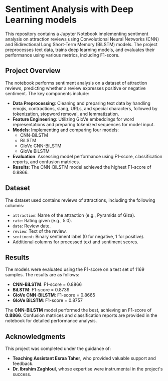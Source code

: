 # Sentiment Analysis with Deep Learning models

This repository contains a Jupyter Notebook implementing sentiment analysis on attraction reviews using Convolutional Neural Networks (CNN) and Bidirectional Long Short-Term Memory (BiLSTM) models. The project preprocesses text data, trains deep learning models, and evaluates their performance using various metrics, including F1-score.

## Project Overview

The notebook performs sentiment analysis on a dataset of attraction reviews, predicting whether a review expresses positive or negative sentiment. The key components include:

- **Data Preprocessing**: Cleaning and preparing text data by handling emojis, contractions, slang, URLs, and special characters, followed by tokenization, stopword removal, and lemmatization.
- **Feature Engineering**: Utilizing GloVe embeddings for word representations and preparing tokenized sequences for model input.
- **Models**: Implementing and comparing four models:
  - CNN-BiLSTM
  - BiLSTM
  - GloVe CNN-BiLSTM
  - GloVe BiLSTM
- **Evaluation**: Assessing model performance using F1-score, classification reports, and confusion matrices.
- **Results**: The CNN-BiLSTM model achieved the highest F1-score of 0.8866.

## Dataset

The dataset used contains reviews of attractions, including the following columns:
- `attraction`: Name of the attraction (e.g., Pyramids of Giza).
- `rate`: Rating given (e.g., 5.0).
- `date`: Review date.
- `review`: Text of the review.
- `sentiment`: Binary sentiment label (0 for negative, 1 for positive).
- Additional columns for processed text and sentiment scores.


## Results

The models were evaluated using the F1-score on a test set of 1169 samples. The results are as follows:

- **CNN-BiLSTM**: F1-score = 0.8866
- **BiLSTM**: F1-score = 0.8739
- **GloVe CNN-BiLSTM**: F1-score = 0.8665
- **GloVe BiLSTM**: F1-score = 0.8757

The **CNN-BiLSTM** model performed the best, achieving an F1-score of **0.8866**. Confusion matrices and classification reports are provided in the notebook for detailed performance analysis.

## Acknowledgments

This project was completed under the guidance of:
- **Teaching Assistant Esraa Taher**, who provided valuable support and feedback.
- **Dr. Ibrahim Zaghloul**, whose expertise were instrumental in the project's success.
